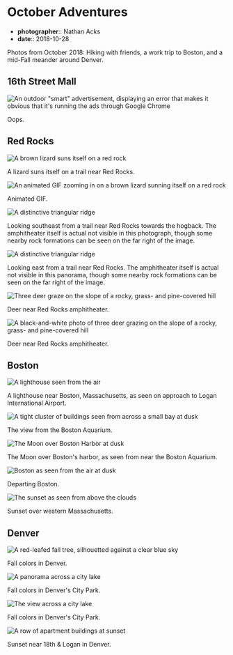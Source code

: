 # October Adventures

* **photographer**:: Nathan Acks  
* **date**:: 2018-10-28

Photos from October 2018: Hiking with friends, a work trip to Boston, and a mid-Fall meander around Denver.

## 16th Street Mall

![An outdoor "smart" advertisement, displaying an error that makes it obvious that it's running the ads through Google Chrome](../photography/assets/2018-10-09-restore-pages.webp)

Oops.

## Red Rocks

![A brown lizard suns itself on a red rock](../photography/assets/2018-10-13-lizard.webp)

A lizard suns itself on a trail near Red Rocks.

![An animated GIF zooming in on a brown lizard sunning itself on a red rock](assets/2018-10-28-october-adventures-03.webp)

Animated GIF.

![A distinctive triangular ridge](assets/2018-10-28-october-adventures-04.webp)

Looking southeast from a trail near Red Rocks towards the hogback. The amphitheater itself is actual not visible in this photograph, though some nearby rock formations can be seen on the far right of the image.

![A distinctive triangular ridge](assets/2018-10-28-october-adventures-05.webp)

Looking east from a trail near Red Rocks. The amphitheater itself is actual not visible in this panorama, though some nearby rock formations can be seen on the far right of the image.

![Three deer graze on the slope of a rocky, grass- and pine-covered hill](assets/2018-10-28-october-adventures-06.webp)

Deer near Red Rocks amphitheater.

![A black-and-white photo of three deer grazing on the slope of a rocky, grass- and pine-covered hill](assets/2018-10-28-october-adventures-07.webp)

Deer near Red Rocks amphitheater.

## Boston

![A lighthouse seen from the air](../photography/assets/2018-10-17-lighthouse.webp)

A lighthouse near Boston, Massachusetts, as seen on approach to Logan International Airport.

![A tight cluster of buildings seen from across a small bay at dusk](../photography/assets/2018-10-20-boston-harbor.webp)

The view from the Boston Aquarium.

![The Moon over Boston Harbor at dusk](assets/2018-10-28-october-adventures-10.webp)

The Moon over Boston's harbor, as seen from near the Boston Aquarium.

![Boston as seen from the air at dusk](../photography/assets/2018-10-25-departing-boston.webp)

Departing Boston.

![The sunset as seen from above the clouds](assets/2018-10-28-october-adventures-12.webp)

Sunset over western Massachusetts.

## Denver

![A red-leafed fall tree, silhouetted against a clear blue sky](assets/2018-10-28-october-adventures-13.webp)

Fall colors in Denver.

![A panorama across a city lake](assets/2018-10-28-october-adventures-14.webp)

Fall colors in Denver's City Park.

![The view across a city lake](../photography/assets/2018-10-28-fall-colors.webp)

Fall colors in Denver's City Park.

![A row of apartment buildings at sunset](assets/2018-10-28-october-adventures-16.webp)

Sunset near 18th & Logan in Denver.
